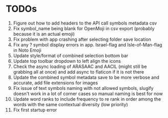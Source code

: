 # TODOs
1. Figure out how to add headers to the API call symbols metadata csv
1. Fix symbol_name being blank for OpenMoji in csv export (probably because it is an actual emoji)
1. Fix problem with app crashing after selecting folder save location
1. Fix any ? symbol display errors in app. Israel-flag and Isle-of-Man-flag in Noto Emoji
1. Update style/format of combined selection bottom bar
1. Update top toolbar dropdown to left align the icons
1.  Check the async loading of ARASAAC and AACIL (might still be grabbing all at once) and add async to flaticon if it is not there
1. Update the combined symbol metadata save to be more verbose and accurate, add file extensions for images
1. Fix issue of text symbols naming with not allowed symbols, slugify doesn't work in a lot of corner cases so manual naming is best for now
1. Update word ranks to include frequency to re rank in order among the words with the same contextual diversity (low priority)
1. Fix first startup error